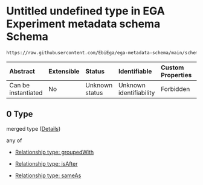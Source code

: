 # Untitled undefined type in EGA Experiment metadata schema Schema

```txt
https://raw.githubusercontent.com/EbiEga/ega-metadata-schema/main/schemas/EGA.experiment.json#/properties/experimentRelationships/items/allOf/1/anyOf/1/allOf/0
```



| Abstract            | Extensible | Status         | Identifiable            | Custom Properties | Additional Properties | Access Restrictions | Defined In                                                                           |
| :------------------ | :--------- | :------------- | :---------------------- | :---------------- | :-------------------- | :------------------ | :----------------------------------------------------------------------------------- |
| Can be instantiated | No         | Unknown status | Unknown identifiability | Forbidden         | Allowed               | none                | [EGA.experiment.json\*](../../../schemas/EGA.experiment.json "open original schema") |

## 0 Type

merged type ([Details](ega-1-properties-experiment-relationships-items-allof-relationship-constraints-for-an-experiment-anyof-allowed-relationships-of-type-groupedwith-isafter-sameas-optional-ones-allof-0.md))

any of

* [Relationship type: groupedWith](ega-4-defs-relationship-type-groupedwith.md "check type definition")

* [Relationship type: isAfter](ega-4-defs-relationship-type-isafter.md "check type definition")

* [Relationship type: sameAs](ega-4-defs-relationship-type-sameas.md "check type definition")
